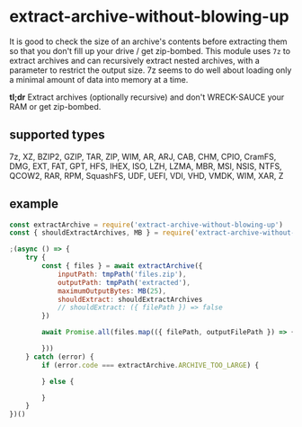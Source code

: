 # extract-archive-without-blowing-up

It is good to check the size of an archive's contents before extracting them so that you don't fill up your drive / get zip-bombed. This module uses `7z` to extract archives and can recursively extract nested archives, with a parameter to restrict the output size. 7z seems to do well about loading only a minimal amount of data into memory at a time.

**tl;dr** Extract archives (optionally recursive) and don't WRECK-SAUCE your RAM or get zip-bombed.

## supported types

7z, XZ, BZIP2, GZIP, TAR, ZIP, WIM, AR, ARJ, CAB, CHM, CPIO, CramFS, DMG, EXT, FAT, GPT, HFS, IHEX, ISO, LZH, LZMA, MBR, MSI, NSIS, NTFS, QCOW2, RAR, RPM, SquashFS, UDF, UEFI, VDI, VHD, VMDK, WIM, XAR, Z

## example

```js
const extractArchive = require('extract-archive-without-blowing-up')
const { shouldExtractArchives, MB } = require('extract-archive-without-blowing-up/util')

;(async () => {
	try {
		const { files } = await extractArchive({
			inputPath: tmpPath('files.zip'),
			outputPath: tmpPath('extracted'),
			maximumOutputBytes: MB(25),
			shouldExtract: shouldExtractArchives
			// shouldExtract: ({ filePath }) => false
		})

		await Promise.all(files.map(({ filePath, outputFilePath }) => {

		}))
	} catch (error) {
		if (error.code === extractArchive.ARCHIVE_TOO_LARGE) {

		} else {

		}
	}
})()
```
